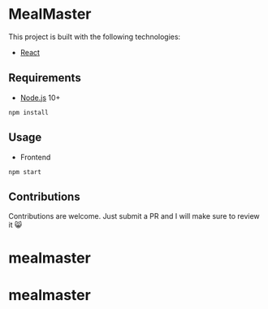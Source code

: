 # MealMaster


This project is built with the following technologies:
- [React](https://facebook.github.io/react/)

## Requirements

- [Node.js](https://nodejs.org/en/) 10+

```shell
npm install
```


## Usage


- Frontend
```shell
npm start
```

## Contributions
Contributions are welcome. Just submit a PR and I will make sure to review it 😸
# mealmaster
# mealmaster
